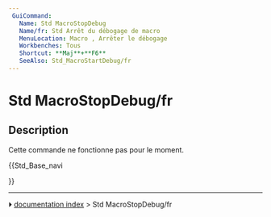 ```yaml
---
 GuiCommand:
   Name: Std MacroStopDebug
   Name/fr: Std Arrêt du débogage de macro
   MenuLocation: Macro , Arrêter le débogage 
   Workbenches: Tous
   Shortcut: **Maj**+**F6**
   SeeAlso: Std_MacroStartDebug/fr
---
```


# Std MacroStopDebug/fr

## Description

Cette commande ne fonctionne pas pour le moment.





{{Std_Base_navi

}}



---
⏵ [documentation index](../README.md) > Std MacroStopDebug/fr
